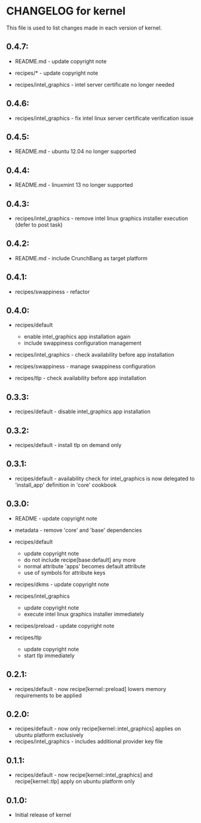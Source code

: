 # CHANGELOG for kernel

This file is used to list changes made in each version of kernel.

## 0.4.7:

* README.md - update copyright note
* recipes/* - update copyright note

* recipes/intel_graphics - intel server certificate no longer needed

## 0.4.6:

* recipes/intel_graphics - fix intel linux server certificate verification issue

## 0.4.5:

* README.md - ubuntu 12.04 no longer supported

## 0.4.4:

* README.md - linuxmint 13 no longer supported

## 0.4.3:

* recipes/intel_graphics - remove intel linux graphics installer execution (defer to post task)

## 0.4.2:

* README.md - include CrunchBang as target platform

## 0.4.1:

* recipes/swappiness - refactor

## 0.4.0:

* recipes/default

  - enable intel_graphics app installation again
  - include swappiness configuration management

* recipes/intel_graphics - check availability before app installation
* recipes/swappiness     - manage swappiness configuration
* recipes/tlp            - check availability before app installation

## 0.3.3:

* recipes/default - disable intel_graphics app installation

## 0.3.2:

* recipes/default - install tlp on demand only

## 0.3.1:

* recipes/default - availability check for intel_graphics is now delegated to 'install_app' definition in 'core' cookbook

## 0.3.0:

* README   - update copyright note
* metadata - remove 'core' and 'base' dependencies

* recipes/default

  - update copyright note
  - do not include recipe[base:default] any more
  - normal attribute 'apps' becomes default attribute
  - use of symbols for attribute keys

* recipes/dkms - update copyright note

* recipes/intel_graphics

  - update copyright note
  - execute intel linux graphics installer immediately

* recipes/preload - update copyright note

* recipes/tlp

  - update copyright note
  - start tlp immediately

## 0.2.1:

* recipes/default - now recipe[kernel::preload] lowers memory requirements to be applied

## 0.2.0:

* recipes/default        - now only recipe[kernel::intel_graphics] applies on ubuntu platform exclusively
* recipes/intel_graphics - includes additional provider key file

## 0.1.1:

* recipes/default - now recipe[kernel::intel_graphics] and recipe[kernel::tlp] apply on ubuntu platform only

## 0.1.0:

* Initial release of kernel

